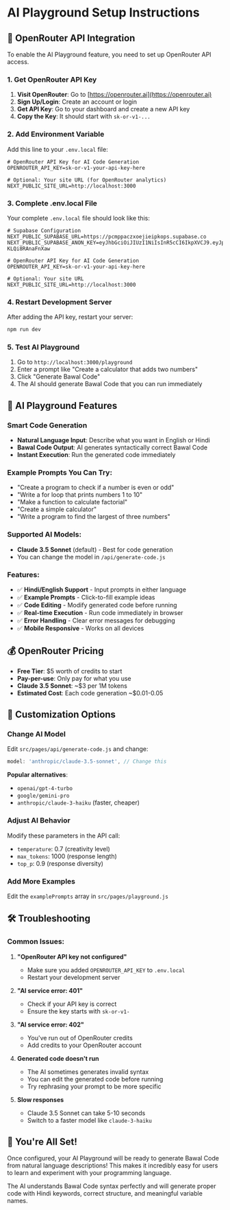 # AI Playground Setup Instructions

## 🤖 OpenRouter API Integration

To enable the AI Playground feature, you need to set up OpenRouter API access.

### 1. Get OpenRouter API Key

1. **Visit OpenRouter**: Go to [https://openrouter.ai](https://openrouter.ai)
2. **Sign Up/Login**: Create an account or login
3. **Get API Key**: Go to your dashboard and create a new API key
4. **Copy the Key**: It should start with `sk-or-v1-...`

### 2. Add Environment Variable

Add this line to your `.env.local` file:

```env
# OpenRouter API Key for AI Code Generation
OPENROUTER_API_KEY=sk-or-v1-your-api-key-here

# Optional: Your site URL (for OpenRouter analytics)
NEXT_PUBLIC_SITE_URL=http://localhost:3000
```

### 3. Complete .env.local File

Your complete `.env.local` file should look like this:

```env
# Supabase Configuration
NEXT_PUBLIC_SUPABASE_URL=https://pcmppaczxoejieipkops.supabase.co
NEXT_PUBLIC_SUPABASE_ANON_KEY=eyJhbGciOiJIUzI1NiIsInR5cCI6IkpXVCJ9.eyJpc3MiOiJzdXBhYmFzZSIsInJlZiI6InBjbXBwYWN6eG9lamllaXBrb3BzIiwicm9sZSI6ImFub24iLCJpYXQiOjE3NTA0MTAwOTcsImV4cCI6MjA2NTk4NjA5N30.YY5VmfaVHPX8nEfoBIuPhf7uBckz-KLQi8RAnaFnXaw

# OpenRouter API Key for AI Code Generation
OPENROUTER_API_KEY=sk-or-v1-your-api-key-here

# Optional: Your site URL
NEXT_PUBLIC_SITE_URL=http://localhost:3000
```

### 4. Restart Development Server

After adding the API key, restart your server:

```bash
npm run dev
```

### 5. Test AI Playground

1. Go to `http://localhost:3000/playground`
2. Enter a prompt like "Create a calculator that adds two numbers"
3. Click "Generate Bawal Code"
4. The AI should generate Bawal Code that you can run immediately

## 🎯 AI Playground Features

### **Smart Code Generation**
- **Natural Language Input**: Describe what you want in English or Hindi
- **Bawal Code Output**: AI generates syntactically correct Bawal Code
- **Instant Execution**: Run the generated code immediately

### **Example Prompts You Can Try**:
- "Create a program to check if a number is even or odd"
- "Write a for loop that prints numbers 1 to 10"
- "Make a function to calculate factorial"
- "Create a simple calculator"
- "Write a program to find the largest of three numbers"

### **Supported AI Models**:
- **Claude 3.5 Sonnet** (default) - Best for code generation
- You can change the model in `/api/generate-code.js`

### **Features**:
- ✅ **Hindi/English Support** - Input prompts in either language
- ✅ **Example Prompts** - Click-to-fill example ideas
- ✅ **Code Editing** - Modify generated code before running
- ✅ **Real-time Execution** - Run code immediately in browser
- ✅ **Error Handling** - Clear error messages for debugging
- ✅ **Mobile Responsive** - Works on all devices

## 💰 OpenRouter Pricing

- **Free Tier**: $5 worth of credits to start
- **Pay-per-use**: Only pay for what you use
- **Claude 3.5 Sonnet**: ~$3 per 1M tokens
- **Estimated Cost**: Each code generation ~$0.01-0.05

## 🔧 Customization Options

### Change AI Model
Edit `src/pages/api/generate-code.js` and change:
```javascript
model: 'anthropic/claude-3.5-sonnet', // Change this
```

**Popular alternatives**:
- `openai/gpt-4-turbo`
- `google/gemini-pro`
- `anthropic/claude-3-haiku` (faster, cheaper)

### Adjust AI Behavior
Modify these parameters in the API call:
- `temperature`: 0.7 (creativity level)
- `max_tokens`: 1000 (response length)
- `top_p`: 0.9 (response diversity)

### Add More Examples
Edit the `examplePrompts` array in `src/pages/playground.js`

## 🛠️ Troubleshooting

### Common Issues:

1. **"OpenRouter API key not configured"**
   - Make sure you added `OPENROUTER_API_KEY` to `.env.local`
   - Restart your development server

2. **"AI service error: 401"**
   - Check if your API key is correct
   - Ensure the key starts with `sk-or-v1-`

3. **"AI service error: 402"**
   - You've run out of OpenRouter credits
   - Add credits to your OpenRouter account

4. **Generated code doesn't run**
   - The AI sometimes generates invalid syntax
   - You can edit the generated code before running
   - Try rephrasing your prompt to be more specific

5. **Slow responses**
   - Claude 3.5 Sonnet can take 5-10 seconds
   - Switch to a faster model like `claude-3-haiku`

## 🎉 You're All Set!

Once configured, your AI Playground will be ready to generate Bawal Code from natural language descriptions! This makes it incredibly easy for users to learn and experiment with your programming language.

The AI understands Bawal Code syntax perfectly and will generate proper code with Hindi keywords, correct structure, and meaningful variable names. 